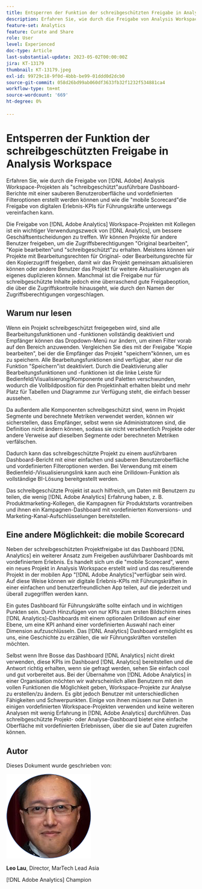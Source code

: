 ```yaml
---
title: Entsperren der Funktion der schreibgeschützten Freigabe in Analysis Workspace
description: Erfahren Sie, wie durch die Freigabe von Analysis Workspace-Projekten als "schreibgeschützt"ausführbare Dashboard-Berichte mit einer sauberen Benutzeroberfläche und vordefinierten Filteroptionen erstellt werden können und wie die "mobile Scorecard"die Freigabe von digitalen Erlebnis-KPIs für Führungskräfte unterwegs vereinfachen kann.
feature-set: Analytics
feature: Curate and Share
role: User
level: Experienced
doc-type: Article
last-substantial-update: 2023-05-02T00:00:00Z
jira: KT-13179
thumbnail: KT-13179.jpeg
exl-id: 99729c18-9f0d-4bbb-be99-01ddd0d2dcb0
source-git-commit: 058d26bd99ab060df3633fb32f1232f534881ca4
workflow-type: tm+mt
source-wordcount: '669'
ht-degree: 0%

---
```


# Entsperren der Funktion der schreibgeschützten Freigabe in Analysis Workspace

Erfahren Sie, wie durch die Freigabe von [!DNL Adobe] Analysis Workspace-Projekten als &quot;schreibgeschützt&quot;ausführbare Dashboard-Berichte mit einer sauberen Benutzeroberfläche und vordefinierten Filteroptionen erstellt werden können und wie die &quot;mobile Scorecard&quot;die Freigabe von digitalen Erlebnis-KPIs für Führungskräfte unterwegs vereinfachen kann.

Die Freigabe von [!DNL Adobe Analytics] Workspace-Projekten mit Kollegen ist ein wichtiger Verwendungszweck von [!DNL Analytics], um bessere Geschäftsentscheidungen zu treffen. Wir können Projekte für andere Benutzer freigeben, um die Zugriffsberechtigungen &quot;Original bearbeiten&quot;, &quot;Kopie bearbeiten&quot;und &quot;schreibgeschützt&quot;zu erhalten. Meistens können wir Projekte mit Bearbeitungsrechten für Original- oder Bearbeitungsrechte für den Kopierzugriff freigeben, damit wir das Projekt gemeinsam aktualisieren können oder andere Benutzer das Projekt für weitere Aktualisierungen als eigenes duplizieren können. Manchmal ist die Freigabe nur für schreibgeschützte Inhalte jedoch eine überraschend gute Freigabeoption, die über die Zugriffskontrolle hinausgeht, wie durch den Namen der Zugriffsberechtigungen vorgeschlagen.

## Warum nur lesen

Wenn ein Projekt schreibgeschützt freigegeben wird, sind alle Bearbeitungsfunktionen und -funktionen vollständig deaktiviert und Empfänger können das Dropdown-Menü nur ändern, um einen Filter vorab auf den Bereich anzuwenden. Vergleichen Sie dies mit der Freigabe &quot;Kopie bearbeiten&quot;, bei der die Empfänger das Projekt &quot;speichern&quot;können, um es zu speichern. Alle Bearbeitungsfunktionen sind verfügbar, aber nur die Funktion &quot;Speichern&quot;ist deaktiviert. Durch die Deaktivierung aller Bearbeitungsfunktionen und -funktionen ist die linke Leiste für Bedienfeld/Visualisierung/Komponente und Paletten verschwunden, wodurch die Vollbildposition für den Projektinhalt erhalten bleibt und mehr Platz für Tabellen und Diagramme zur Verfügung steht, die einfach besser aussehen.

Da außerdem alle Komponenten schreibgeschützt sind, wenn im Projekt Segmente und berechnete Metriken verwendet werden, können wir sicherstellen, dass Empfänger, selbst wenn sie Administratoren sind, die Definition nicht ändern können, sodass sie nicht versehentlich Projekte oder andere Verweise auf dieselben Segmente oder berechneten Metriken verfälschen.

Dadurch kann das schreibgeschützte Projekt zu einem ausführbaren Dashboard-Bericht mit einer einfachen und sauberen Benutzeroberfläche und vordefinierten Filteroptionen werden. Bei Verwendung mit einem Bedienfeld-/Visualisierungslink kann auch eine Drilldown-Funktion als vollständige BI-Lösung bereitgestellt werden.

Das schreibgeschützte Projekt ist auch hilfreich, um Daten mit Benutzern zu teilen, die wenig [!DNL Adobe Analytics] Erfahrung haben, z. B. Produktmarketing-Kollegen, die Kampagnen für Produktstarts vorantreiben und ihnen ein Kampagnen-Dashboard mit vordefinierten Konversions- und Marketing-Kanal-Aufschlüsselungen bereitstellen.

## Eine andere Möglichkeit: die mobile Scorecard

Neben der schreibgeschützten Projektfreigabe ist das Dashboard [!DNL Analytics] ein weiterer Ansatz zum Freigeben ausführbarer Dashboards mit vordefiniertem Erlebnis. Es handelt sich um die &quot;mobile Scorecard&quot;, wenn ein neues Projekt in Analysis Workspace erstellt wird und das resultierende Projekt in der mobilen App &quot;[!DNL Adobe Analytics]&quot;verfügbar sein wird. Auf diese Weise können wir digitale Erlebnis-KPIs mit Führungskräften in einer einfachen und benutzerfreundlichen App teilen, auf die jederzeit und überall zugegriffen werden kann.

Ein gutes Dashboard für Führungskräfte sollte einfach und in wichtigen Punkten sein. Durch Hinzufügen von nur KPIs zum ersten Bildschirm eines [!DNL Analytics]-Dashboards mit einem optionalen Drilldown auf einer Ebene, um eine KPI anhand einer vordefinierten Auswahl nach einer Dimension aufzuschlüsseln. Das [!DNL Analytics] Dashboard ermöglicht es uns, eine Geschichte zu erzählen, die wir Führungskräften vorstellen möchten.

Selbst wenn Ihre Bosse das Dashboard [!DNL Analytics] nicht direkt verwenden, diese KPIs im Dashboard [!DNL Analytics] bereitstellen und die Antwort richtig erhalten, wenn sie gefragt werden, sehen Sie einfach cool und gut vorbereitet aus.
Bei der Übernahme von [!DNL Adobe Analytics] in einer Organisation möchten wir wahrscheinlich allen Benutzern mit den vollen Funktionen die Möglichkeit geben, Workspace-Projekte zur Analyse zu erstellen/zu ändern. Es gibt jedoch Benutzer mit unterschiedlichen Fähigkeiten und Schwerpunkten. Einige von ihnen müssen nur Daten in einigen vordefinierten Workspace-Projekten verwenden und keine weiteren Analysen mit wenig Erfahrung in [!DNL Adobe Analytics] durchführen. Das schreibgeschützte Projekt- oder Analyse-Dashboard bietet eine einfache Oberfläche mit vordefinierten Erlebnissen, über die sie auf Daten zugreifen können.

## Autor

Dieses Dokument wurde geschrieben von:

![Leo Lau](assets/leo_headshot.png)

**Leo Lau**, Director, MarTech Lead Asia

[!DNL Adobe Analytics] Champion
